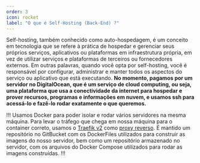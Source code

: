 ```yaml
---
order: 3
icon: rocket
label: "O que é Self-Hosting (Back-End) ?"
---
```


<!-- Ultima atualização: 22/09/2023 -->
<!-- Autor(es): Artur Padovesi e Pedro Augusto Ramalho Duarte -->

Self-hosting, também conhecido como auto-hospedagem, é um conceito em tecnologia que se refere à prática de hospedar e gerenciar seus próprios serviços, aplicativos ou plataformas em infraestrutura própria, em vez de utilizar serviços e plataformas de terceiros ou fornecedores externos. Em outras palavras, quando você opta por self-hosting, você é responsável por configurar, administrar e manter todos os aspectos do serviço ou aplicativo que está executando. **No momento, pagamos por um servidor no DigitalOcean, que é um serviço de cloud computing, ou seja, uma plataforma que usa a conectividade da internet para hospedar e prover recursos, programas e informações em nuvem, e usamos ssh para acessá-lo e fazê-lo rodar exatamente o que queremos.**

!!!
Usamos Docker para poder isolar e rodar vários servidores na mesma máquina. Para levar o tráfego que chega em nossa máquina para o container correto, usamos o [Traefik v2](https://doc.traefik.io/traefik/) como [proxy reverso](https://pt.wikipedia.org/wiki/Proxy_reverso). É mantido um repositório no GitBucket com os DockerFiles utilizados para construir as imagens do nosso servidor, bem como um repositório armazenado no servidor, com os arquivos do Docker Compose utilizados para rodar as imagens construídas.
!!!